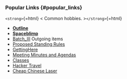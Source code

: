### Popular Links {#popular_links}

`<strong>`{=html} \< Common hobbies. \>`</strong>`{=html}

-   **[Outline](Outline)**
-   **[Spaceblimp](Spaceblimp)**
-   [Batch_III](Batch_III) Outgoing items
-   [Proposed Standing Rules](Proposed_Standing_Rules)
-   [GettingHere](GettingHere)
-   [ Meeting Minutes and Agendas](:Category:Meeting_Minutes)
-   [ Classes](:Category:Classes)
-   [ Hacker Travel](:Category:Hacker_Travel)
-   [Cheap Chinese Laser](Cheap_Chinese_Laser)
